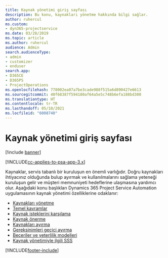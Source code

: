 ```yaml
---
title: Kaynak yönetimi giriş sayfası
description: Bu konu, kaynakları yönetme hakkında bilgi sağlar.
author: ruhercul
ms.custom:
- dyn365-projectservice
ms.date: 03/28/2019
ms.topic: article
ms.author: ruhercul
audience: Admin
search.audienceType:
- admin
- customizer
- enduser
search.app:
- D365CE
- D365PS
- ProjectOperations
ms.openlocfilehash: 778002ea07a7be3cade988f515a6d890427e6613
ms.sourcegitcommit: 40f68387f594180af64a5e5c748b6efa188bd300
ms.translationtype: HT
ms.contentlocale: tr-TR
ms.lasthandoff: 05/10/2021
ms.locfileid: "6008740"
---
```

# <a name="resource-management-home-page"></a>Kaynak yönetimi giriş sayfası

[!include [banner](../includes/psa-now-project-operations.md)]

[!INCLUDE[cc-applies-to-psa-app-3.x](../includes/cc-applies-to-psa-app-3x.md)]

Kaynaklar, servis tabanlı bir kuruluşun en önemli varlığıdır. Doğru kaynakları ihtiyacınız olduğunda bulup ayırmak ve kullanılmalarını sağlama yeteneği kuruluşun gelir ve müşteri memnuniyeti hedeflerine ulaşmasına yardımcı olur. Aşağıdaki konu başlıkları Dynamics 365 Project Service Automation uygulamasının kaynak yönetimi özelliklerine odaklanır:

- [Kaynakları yönetme](manage-resources.md)
- [Temel kavramlar](reports-key-concepts.md)
- [Kaynak isteklerini karşılama](resource-management-fulfill-requests.md)
- [Kaynak önerme](resource-management-propose-resources.md)
- [Kaynakları ayırma](resource-management-book-resources-scheduleboard.md)
- [Gereksinimleri geçici ayırma](resource-management-softbook-requirements.md)
- [Beceriler ve yeterlilik modelleri](resource-management-skills-proficiency.md)
- [Kaynak yönetimiyle ilgili SSS](resource-management-faq.md)


[!INCLUDE[footer-include](../includes/footer-banner.md)]